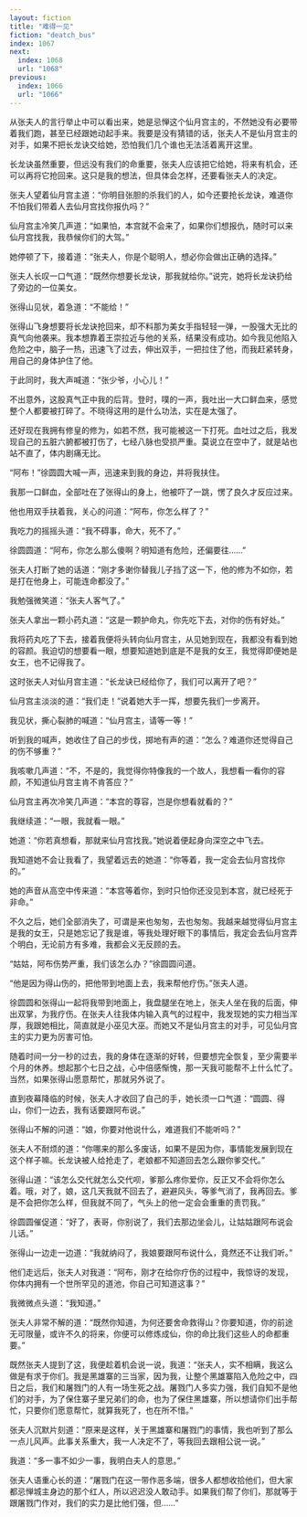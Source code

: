 ```yaml
---
layout: fiction
title: "难得一见"
fiction: "deatch_bus"
index: 1067
next:
  index: 1068
  url: "1068"
previous:
  index: 1066
  url: "1066"
---
```

从张夫人的言行举止中可以看出来，她是忌惮这个仙月宫主的，不然她没有必要带着我们跑，甚至已经跟她动起手来。我要是没有猜错的话，张夫人不是仙月宫主的对手，如果不把长龙诀交给她，恐怕我们几个谁也无法活着离开这里。

长龙诀虽然重要，但远没有我们的命重要，张夫人应该把它给她，将来有机会，还可以再将它抢回来。这只是我的想法，但具体会怎样，还要看张夫人的决定。

张夫人望着仙月宫主道：“你明目张胆的杀我们的人，如今还要抢长龙诀，难道你不怕我们带着人去仙月宫找你报仇吗？”

仙月宫主冷笑几声道：“如果怕，本宫就不会来了，如果你们想报仇，随时可以来仙月宫找我，我恭候你们的大驾。”

她停顿了下，接着道：“张夫人，你是个聪明人，想必你会做出正确的选择。”

张夫人长叹一口气道：“既然你想要长龙诀，那我就给你。”说完，她将长龙诀扔给了旁边的一位美女。

张得山见状，着急道：“不能给！”

张得山飞身想要将长龙诀抢回来，却不料那为美女手指轻轻一弹，一股强大无比的真气向他袭来。我本想靠着王崇拉近与他的关系，结果没有成功。如今我见他陷入危险之中，脑子一热，迅速飞了过去，伸出双手，一把拉住了他，而我赶紧转身，用自己的身体护住了他。

于此同时，我大声喊道：“张少爷，小心儿！”

不出意外，这股真气正中我的后背。登时，噗的一声，我吐出一大口鲜血来，感觉整个人都要被打碎了。不晓得这用的是什么功法，实在是太强了。

还好现在我拥有修皇的修为，如若不然，我可能被这一下打死。血吐过之后，我发现自己的五脏六腑都被打伤了，七经八脉也受损严重。莫说立在空中了，就是站也站不直了，体内剧痛无比。

“阿布！”徐圆圆大喊一声，迅速来到我的身边，并将我扶住。

我那一口鲜血，全部吐在了张得山的身上，他被吓了一跳，愣了良久才反应过来。

他也用双手扶着我，关心的问道：“阿布，你怎么样了？”

我吃力的摇摇头道：“我不碍事，命大，死不了。”

徐圆圆道：“阿布，你怎么那么傻啊？明知道有危险，还偏要往……”

张夫人打断了她的话道：“刚才多谢你替我儿子挡了这一下，他的修为不如你，若是打在他身上，可能连命都没了。”

我勉强微笑道：“张夫人客气了。”

张夫人拿出一颗小药丸道：“这是一颗护命丸，你先吃下去，对你的伤有好处。”

我将药丸吃了下去，接着我便将头转向仙月宫主，从见她到现在，我都没有看到她的容颜。我迫切的想要看一眼，想要知道她到底是不是我的女王，我觉得即便她是女王，也不记得我了。

这时张夫人对仙月宫主道：“长龙诀已经给你了，我们可以离开了吧？”

仙月宫主淡淡的道：“我们走！”说着她大手一挥，想要先我们一步离开。

我见状，撕心裂肺的喊道：“仙月宫主，请等一等！”

听到我的喊声，她收住了自己的步伐，掷地有声的道：“怎么？难道你还觉得自己的伤不够重？”

我咳嗽几声道：“不，不是的，我觉得你特像我的一个故人，我想看一看你的容颜，不知道仙月宫主肯不肯答应？”

仙月宫主再次冷笑几声道：“本宫的尊容，岂是你想看就看的？”

我继续道：“一眼，我就看一眼。”

她道：“你若真想看，那就来仙月宫找我。”她说着便起身向深空之中飞去。

我知道她不会让我看了，我望着远去的她道：“你等着，我一定会去仙月宫找你的。”

她的声音从高空中传来道：“本宫等着你，到时只怕你还没见到本宫，就已经死于非命。”

不久之后，她们全部消失了，可谓是来也匆匆，去也匆匆。我越来越觉得仙月宫主是我的女王，只是她忘记了我是谁，等我处理好眼下的事情后，我定会去仙月宫弄个明白，无论前方有多难，我都会义无反顾的去。

“姑姑，阿布伤势严重，我们该怎么办？”徐圆圆问道。

“他是因为得山伤的，把他带到地面上去，我来帮他疗伤。”张夫人道。

徐圆圆和张得山一起将我带到地面上，我盘腿坐在地上，张夫人坐在我的后面，伸出双掌，为我疗伤。在张夫人往我体内输入真气的过程中，我发现她的实力相当浑厚，我跟她相比，简直就是小巫见大巫。而她又不是仙月宫主的对手，可见仙月宫主的实力更为厉害可怕。

随着时间一分一秒的过去，我的身体在逐渐的好转，但要想完全恢复，至少需要半个月的休养。想起那个七日之战，心中倍感惭愧，那一天我可能帮不上什么忙了。当然，如果张得山愿意帮忙，那就另外说了。

直到夜幕降临的时候，张夫人才收回了自己的手，她长须一口气道：“圆圆、得山，你们一边去，我有话要跟阿布说。”

张得山不解的问道：“娘，你要对他说什么，难道我们不能听吗？”

张夫人不耐烦的道：“你哪来的那么多废话，如果不是因为你，事情能发展到现在这个样子嘛。长龙诀被人给抢走了，老娘都不知道回去怎么跟你爹交代。”

张得山道：“该怎么交代就怎么交代呗，爹那么疼你爱你，反正又不会将你怎么着。哦，对了，娘，这几天我就不回去了，避避风头，等爹气消了，我再回去。爹是不会把你怎么样，但我就不同了，气头上的他一定会会重重的责罚我。”

徐圆圆催促道：“好了，表哥，你别说了，我们去那边坐会儿，让姑姑跟阿布说会儿话。”

张得山一边走一边道：“我就纳闷了，我娘要跟阿布说什么，竟然还不让我们听。”

他们走远后，张夫人对我道：“阿布，刚才在给你疗伤的过程中，我惊讶的发现，你体内拥有一个世所罕见的道池，你自己可知道这事？”

我微微点头道：“我知道。”

张夫人非常不解的道：“既然你知道，为何还要舍命救得山？你要知道，你的前途无可限量，或许不久的将来，你便可以修炼成仙，你的命比我们这些人的命都重要。”

既然张夫人提到了这，我便趁着机会说一说，我道：“张夫人，实不相瞒，我这么做是有求于你们。我是黑雄寨的三当家，因为我，让整个黑雄寨陷入危险之中，四日之后，我们和屠戮门的人有一场生死之战。屠戮门人多实力强，我们自知不是他们的对手，为了保住寨子里兄弟们的命，也为了保住黑雄寨，所以想请你们出手帮忙，只要你们愿意帮忙，就算我死了，也在所不惜。”

张夫人沉默片刻道：“原来是这样，关于黑雄寨和屠戮门的事情，我也听到了那么一点儿风声。此事关系重大，我一人决定不了，等我回去跟相公说一说。”

我道：“多一事不如少一事，我明白夫人的意思。”

张夫人语重心长的道：“屠戮门在这一带作恶多端，很多人都想收拾他们，但大家都忌惮城主身边的那个红人，所以迟迟没人敢动手。如果我们帮了你们，那就等于跟屠戮门作对，我们的实力是比他们强，但……”